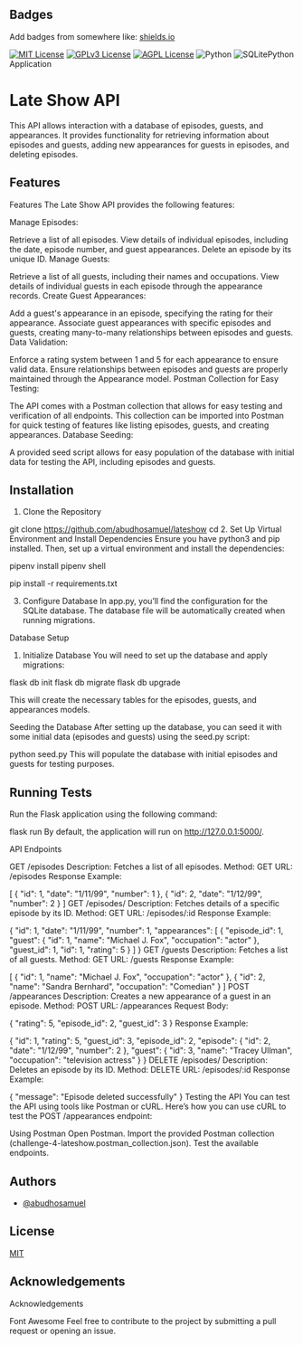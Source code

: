 
## Badges

Add badges from somewhere like: [shields.io](https://shields.io/)

[![MIT License](https://img.shields.io/badge/License-MIT-green.svg)](https://choosealicense.com/licenses/mit/)
[![GPLv3 License](https://img.shields.io/badge/License-GPL%20v3-yellow.svg)](https://opensource.org/licenses/)
[![AGPL License](https://img.shields.io/badge/license-AGPL-blue.svg)](http://www.gnu.org/licenses/agpl-3.0)
![Python](https://img.shields.io/badge/python-3670A0?style=for-the-badge&logo=python&logoColor=ffdd54)
![SQLite](https://img.shields.io/badge/sqlite-%2307405e.svg?style=for-the-badge&logo=sqlite&logoColor=white)Python Application

# Late Show API


This API allows interaction with a database of episodes, guests, and appearances. It provides functionality for retrieving information about episodes and guests, adding new appearances for guests in episodes, and deleting episodes.
## Features


Features
The Late Show API provides the following features:

Manage Episodes:

Retrieve a list of all episodes.
View details of individual episodes, including the date, episode number, and guest appearances.
Delete an episode by its unique ID.
Manage Guests:

Retrieve a list of all guests, including their names and occupations.
View details of individual guests in each episode through the appearance records.
Create Guest Appearances:

Add a guest's appearance in an episode, specifying the rating for their appearance.
Associate guest appearances with specific episodes and guests, creating many-to-many relationships between episodes and guests.
Data Validation:

Enforce a rating system between 1 and 5 for each appearance to ensure valid data.
Ensure relationships between episodes and guests are properly maintained through the Appearance model.
Postman Collection for Easy Testing:

The API comes with a Postman collection that allows for easy testing and verification of all endpoints. This collection can be imported into Postman for quick testing of features like listing episodes, guests, and creating appearances.
Database Seeding:

A provided seed script allows for easy population of the database with initial data for testing the API, including episodes and guests.
## Installation
1. Clone the Repository

git clone <https://github.com/abudhosamuel/lateshow>
cd <lateshow>
2. Set Up Virtual Environment and Install Dependencies
Ensure you have python3 and pip installed. Then, set up a virtual environment and install the dependencies:

pipenv install
pipenv shell


pip install -r requirements.txt

3. Configure Database
In app.py, you’ll find the configuration for the SQLite database. The database file will be automatically created when running migrations.

Database Setup
1. Initialize Database
You will need to set up the database and apply migrations:

flask db init
flask db migrate
flask db upgrade

This will create the necessary tables for the episodes, guests, and appearances models.

Seeding the Database
After setting up the database, you can seed it with some initial data (episodes and guests) using the seed.py script:

python seed.py
This will populate the database with initial episodes and guests for testing purposes.
## Running Tests


Run the Flask application using the following command:

flask run
By default, the application will run on http://127.0.0.1:5000/.

API Endpoints

GET /episodes
Description: Fetches a list of all episodes.
Method: GET
URL: /episodes
Response Example:

[
  {
    "id": 1,
    "date": "1/11/99",
    "number": 1
  },
  {
    "id": 2,
    "date": "1/12/99",
    "number": 2
  }
]
GET /episodes/
Description: Fetches details of a specific episode by its ID.
Method: GET
URL: /episodes/:id
Response Example:

{
  "id": 1,
  "date": "1/11/99",
  "number": 1,
  "appearances": [
    {
      "episode_id": 1,
      "guest": {
        "id": 1,
        "name": "Michael J. Fox",
        "occupation": "actor"
      },
      "guest_id": 1,
      "id": 1,
      "rating": 5
    }
  ]
}
GET /guests
Description: Fetches a list of all guests.
Method: GET
URL: /guests
Response Example:

[
  {
    "id": 1,
    "name": "Michael J. Fox",
    "occupation": "actor"
  },
  {
    "id": 2,
    "name": "Sandra Bernhard",
    "occupation": "Comedian"
  }
]
POST /appearances
Description: Creates a new appearance of a guest in an episode.
Method: POST
URL: /appearances
Request Body:

{
  "rating": 5,
  "episode_id": 2,
  "guest_id": 3
}
Response Example:

{
  "id": 1,
  "rating": 5,
  "guest_id": 3,
  "episode_id": 2,
  "episode": {
    "id": 2,
    "date": "1/12/99",
    "number": 2
  },
  "guest": {
    "id": 3,
    "name": "Tracey Ullman",
    "occupation": "television actress"
  }
}
DELETE /episodes/
Description: Deletes an episode by its ID.
Method: DELETE
URL: /episodes/:id
Response Example:

{
  "message": "Episode deleted successfully"
}
Testing the API
You can test the API using tools like Postman or cURL. Here’s how you can use cURL to test the POST /appearances endpoint:


Using Postman
Open Postman.
Import the provided Postman collection (challenge-4-lateshow.postman_collection.json).
Test the available endpoints.


## Authors

- [@abudhosamuel](https://www.github.com/abudhosamuel)




## License

[MIT](https://choosealicense.com/licenses/mit/)


## Acknowledgements

Acknowledgements

Font Awesome
Feel free to contribute to the project by submitting a pull request or opening an issue.

